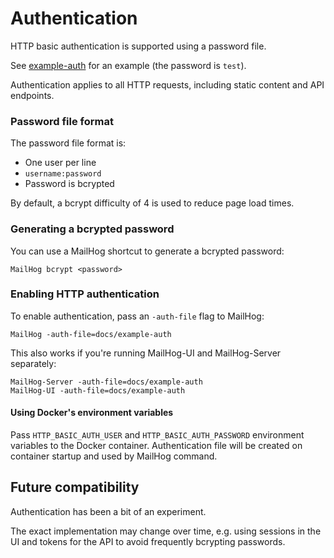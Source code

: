 Authentication
==============

HTTP basic authentication is supported using a password file.

See [example-auth](example-auth) for an example (the password is `test`).

Authentication applies to all HTTP requests, including static content
and API endpoints.

### Password file format

The password file format is:

* One user per line
* `username:password`
* Password is bcrypted

By default, a bcrypt difficulty of 4 is used to reduce page load times.

### Generating a bcrypted password

You can use a MailHog shortcut to generate a bcrypted password:

    MailHog bcrypt <password>

### Enabling HTTP authentication

To enable authentication, pass an `-auth-file` flag to MailHog:

    MailHog -auth-file=docs/example-auth

This also works if you're running MailHog-UI and MailHog-Server separately:

    MailHog-Server -auth-file=docs/example-auth
    MailHog-UI -auth-file=docs/example-auth

#### Using Docker's environment variables

Pass `HTTP_BASIC_AUTH_USER` and `HTTP_BASIC_AUTH_PASSWORD` environment variables
to the Docker container. Authentication file will be created on container startup
and used by MailHog command.

## Future compatibility

Authentication has been a bit of an experiment.

The exact implementation may change over time, e.g. using sessions in the UI
and tokens for the API to avoid frequently bcrypting passwords.
